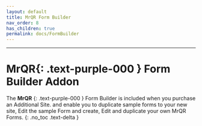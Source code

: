 ```yaml
---
layout: default
title: MrQR Form Builder
nav_order: 8
has_children: true
permalink: docs/FormBuilder
---
```

---
# **MrQR**{: .text-purple-000 } Form Builder Addon
The
**MrQR**
{: .text-purple-000 }
Form Builder is included when you purchase an Additional Site. and enable you to duplicate sample forms to your new site, Edit the sample Form and create, Edit and duplicate your own MrQR Forms.
{: .no_toc .text-delta }
